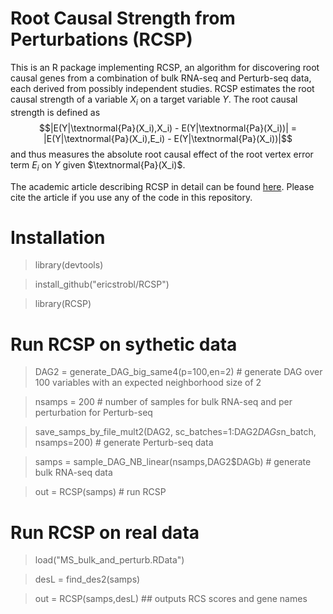 # Root Causal Strength from Perturbations (RCSP)

This is an R package implementing RCSP, an algorithm for discovering root causal genes from a combination of bulk RNA-seq and Perturb-seq data, each derived from possibly independent studies. RCSP estimates the root causal strength of a variable $X_i$ on a target variable $Y$. The root causal strength is defined as $$|E(Y|\textnormal{Pa}(X_i),X_i) - E(Y|\textnormal{Pa}(X_i))| = |E(Y|\textnormal{Pa}(X_i),E_i) - E(Y|\textnormal{Pa}(X_i))|$$ and thus measures the absolute root causal effect of the root vertex error term $E_i$ on $Y$ given $\textnormal{Pa}(X_i)$.

The academic article describing RCSP in detail can be found [here](). Please cite the article if you use any of the code in this repository.

# Installation

> library(devtools)

> install_github("ericstrobl/RCSP")

> library(RCSP)

# Run RCSP on sythetic data

> DAG2 = generate_DAG_big_same4(p=100,en=2) # generate DAG over 100 variables with an expected neighborhood size of 2

> nsamps = 200 # number of samples for bulk RNA-seq and per perturbation for Perturb-seq

> save_samps_by_file_mult2(DAG2, sc_batches=1:DAG2$DAGs$n_batch, nsamps=200) # generate Perturb-seq data

> samps = sample_DAG_NB_linear(nsamps,DAG2$DAGb) # generate bulk RNA-seq data

> out = RCSP(samps)  # run RCSP

# Run RCSP on real data

> load("MS_bulk_and_perturb.RData")

> desL = find_des2(samps)

> out = RCSP(samps,desL)  ## outputs RCS scores and gene names
